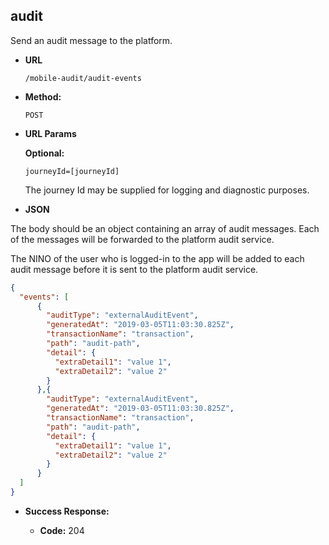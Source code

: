 audit
----
Send an audit message to the platform.
  
* **URL**

  `/mobile-audit/audit-events`

* **Method:**
  
  `POST`

*  **URL Params**

   **Optional:**
 
   `journeyId=[journeyId]`
   
   The journey Id may be supplied for logging and diagnostic purposes.
     
*  **JSON**

The body should be an object containing an array of audit messages. Each of the messages will be forwarded to the platform audit service. 

The NINO of the user who is logged-in to the app will be added to each audit message before it is sent to the platform audit service.

```json
{
  "events": [
      {
        "auditType": "externalAuditEvent",
        "generatedAt": "2019-03-05T11:03:30.825Z",
        "transactionName": "transaction",
        "path": "audit-path",
        "detail": {
          "extraDetail1": "value 1",
          "extraDetail2": "value 2"
        }
      },{
        "auditType": "externalAuditEvent",
        "generatedAt": "2019-03-05T11:03:30.825Z",
        "transactionName": "transaction",
        "path": "audit-path",
        "detail": {
          "extraDetail1": "value 1",
          "extraDetail2": "value 2"
        }
      }
  ]
}
```

* **Success Response:**

  * **Code:** 204 


